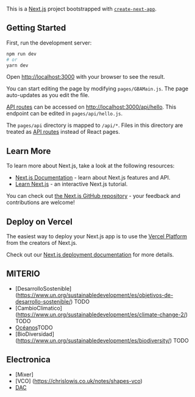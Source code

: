 This is a [Next.js](https://nextjs.org/) project bootstrapped
with [`create-next-app`](https://github.com/vercel/next.js/tree/canary/packages/create-next-app).

## Getting Started

First, run the development server:

```bash
npm run dev
# or
yarn dev
```

Open [http://localhost:3000](http://localhost:3000) with your browser to see the result.

You can start editing the page by modifying `pages/GBAMain.js`. The page auto-updates as you edit the file.

[API routes](https://nextjs.org/docs/api-routes/introduction) can be accessed
on [http://localhost:3000/api/hello](http://localhost:3000/api/hello). This endpoint can be edited
in `pages/api/hello.js`.

The `pages/api` directory is mapped to `/api/*`. Files in this directory are treated
as [API routes](https://nextjs.org/docs/api-routes/introduction) instead of React pages.

## Learn More

To learn more about Next.js, take a look at the following resources:

- [Next.js Documentation](https://nextjs.org/docs) - learn about Next.js features and API.
- [Learn Next.js](https://nextjs.org/learn) - an interactive Next.js tutorial.

You can check out [the Next.js GitHub repository](https://github.com/vercel/next.js/) - your feedback and contributions
are welcome!

## Deploy on Vercel

The easiest way to deploy your Next.js app is to use
the [Vercel Platform](https://vercel.com/new?utm_medium=default-template&filter=next.js&utm_source=create-next-app&utm_campaign=create-next-app-readme)
from the creators of Next.js.

Check out our [Next.js deployment documentation](https://nextjs.org/docs/deployment) for more details.





## MITERIO
- [DesarrolloSostenible] (https://www.un.org/sustainabledevelopment/es/objetivos-de-desarrollo-sostenible/) TODO
- [CambioClimatico] (https://www.un.org/sustainabledevelopment/es/climate-change-2/) TODO
- [Océanos](https://www.un.org/sustainabledevelopment/es/oceans/)TODO
- [BioDiversidad] (https://www.un.org/sustainabledevelopment/es/biodiversity/) TODO


## Electronica
- [Mixer]
- [VCO] (https://chrislowis.co.uk/notes/shapes-vco)
- [DAC](http://hyperphysics.phy-astr.gsu.edu/hbase/Electronic/dac.html)

